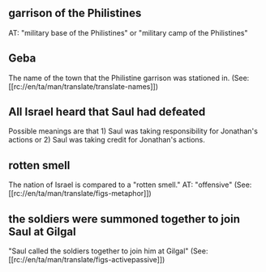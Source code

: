 ## garrison of the Philistines ##

AT: "military base of the Philistines" or "military camp of the Philistines"

## Geba ##

The name of the town that the Philistine garrison was stationed in. (See: [[rc://en/ta/man/translate/translate-names]])

## All Israel heard that Saul had defeated ##

Possible meanings are that 1) Saul was taking responsibility for Jonathan's actions or 2) Saul was taking credit for Jonathan's actions.

## rotten smell ##

The nation of Israel is compared to a "rotten smell." AT: "offensive" (See: [[rc://en/ta/man/translate/figs-metaphor]])

## the soldiers were summoned together to join Saul at Gilgal ##

"Saul called the soldiers together to join him at Gilgal" (See: [[rc://en/ta/man/translate/figs-activepassive]])